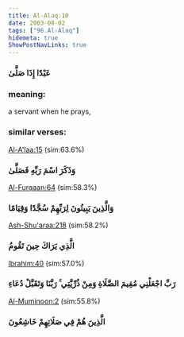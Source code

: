 ```yaml
---
title: Al-Alaq:10
date: 2003-08-02
tags: ["96.Al-Alaq"]
hidemeta: true 
ShowPostNavLinks: true 
---
```

### عَبْدًا إِذَا صَلَّىٰ
### meaning: 
a servant when he prays,
### similar verses: 

[Al-A'laa:15](/87/15) (sim:63.6%)

### وَذَكَرَ اسْمَ رَبِّهِ فَصَلَّىٰ

[Al-Furqaan:64](/25/64) (sim:58.3%)

### وَالَّذِينَ يَبِيتُونَ لِرَبِّهِمْ سُجَّدًا وَقِيَامًا

[Ash-Shu'araa:218](/26/218) (sim:58.2%)

### الَّذِي يَرَاكَ حِينَ تَقُومُ

[Ibrahim:40](/14/40) (sim:57.0%)

### رَبِّ اجْعَلْنِي مُقِيمَ الصَّلَاةِ وَمِنْ ذُرِّيَّتِي ۚ رَبَّنَا وَتَقَبَّلْ دُعَاءِ

[Al-Muminoon:2](/23/2) (sim:55.8%)

### الَّذِينَ هُمْ فِي صَلَاتِهِمْ خَاشِعُونَ
